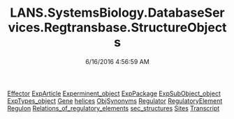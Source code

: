 ﻿---
title: LANS.SystemsBiology.DatabaseServices.Regtransbase.StructureObjects
date: 6/16/2016 4:56:59 AM
---

[Effector](T-LANS.SystemsBiology.DatabaseServices.Regtransbase.StructureObjects.Effector.html)
[ExpArticle](T-LANS.SystemsBiology.DatabaseServices.Regtransbase.StructureObjects.ExpArticle.html)
[Experminent_object](T-LANS.SystemsBiology.DatabaseServices.Regtransbase.StructureObjects.Experminent_object.html)
[ExpPackage](T-LANS.SystemsBiology.DatabaseServices.Regtransbase.StructureObjects.ExpPackage.html)
[ExpSubObject_object](T-LANS.SystemsBiology.DatabaseServices.Regtransbase.StructureObjects.ExpSubObject_object.html)
[ExpTypes_object](T-LANS.SystemsBiology.DatabaseServices.Regtransbase.StructureObjects.ExpTypes_object.html)
[Gene](T-LANS.SystemsBiology.DatabaseServices.Regtransbase.StructureObjects.Gene.html)
[helices](T-LANS.SystemsBiology.DatabaseServices.Regtransbase.StructureObjects.helices.html)
[ObjSynonyms](T-LANS.SystemsBiology.DatabaseServices.Regtransbase.StructureObjects.ObjSynonyms.html)
[Regulator](T-LANS.SystemsBiology.DatabaseServices.Regtransbase.StructureObjects.Regulator.html)
[RegulatoryElement](T-LANS.SystemsBiology.DatabaseServices.Regtransbase.StructureObjects.RegulatoryElement.html)
[Regulon](T-LANS.SystemsBiology.DatabaseServices.Regtransbase.StructureObjects.Regulon.html)
[Relations_of_regulatory_elements](T-LANS.SystemsBiology.DatabaseServices.Regtransbase.StructureObjects.Relations_of_regulatory_elements.html)
[sec_structures](T-LANS.SystemsBiology.DatabaseServices.Regtransbase.StructureObjects.sec_structures.html)
[Sites](T-LANS.SystemsBiology.DatabaseServices.Regtransbase.StructureObjects.Sites.html)
[Transcript](T-LANS.SystemsBiology.DatabaseServices.Regtransbase.StructureObjects.Transcript.html)
